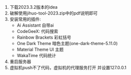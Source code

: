 1. 下载2023.3.2版本的idea
2. 破解使用jihuo-tool-2023.zip中的pdf说明即可
3. 安装常用的插件:
    - Ai Assistant 自带ai
    - CodeGeeX: 代码搜索
    - Rainbow Brackets 彩虹括号
    - One Dark Theme 暗色主题(one-dark-theme-5.11.0)
    - Material Theme UI 主题
    - WakaTime 代码统计
4. 重启服务器
5. 虚拟机push不了代码，虚拟机的代理服务打开 并设置127.0.0.1